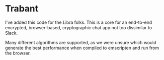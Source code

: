 # Trabant

I've added this code for the Libra folks. This is a core for an
end-to-end encrypted, browser-based, cryptographic chat app not
too dissimilar to Slack.

Many different algorithms are supported, as we were unsure which
would generate the best performance when compiled to emscripten
and run from the browser.
